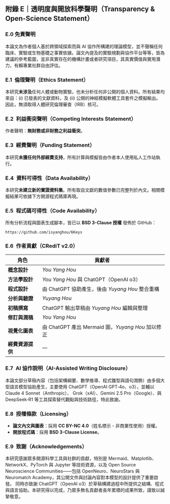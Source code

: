 
## 附錄 E｜透明度與開放科學聲明（Transparency & Open-Science Statement）

### E.0 免責聲明
本論文為作者個人基於跨領域探索而與 AI 協作所構建的理論模型，並不聲稱任何臨床、實驗或生物基礎之事實依據。論文內提及的實驗規劃與協作平台等等，皆為建議的參考藍圖，並非真實存在的機構計畫或者研究項目，其真實價值與實用潛力，有賴專業社群自由評估。
### E.1 倫理聲明（Ethics Statement）
本研究**未涉及**任何人體或動物實驗，也未分析任何非公開的個人資料。所有結果均來自：(i) 已發表的文獻資料，及 (ii) 公開的神經模擬軟體工具套件之模擬輸出。因此，無須取得人體研究倫理審查（IRB）核可。
### E.2 利益衝突聲明（Competing Interests Statement）
作者聲明：**無財務或非財務之利益衝突**。
### E.3 經費聲明（Funding Statement）
本研究**未獲任何外部經費支持**，所有計算與模擬皆由作者本人使用私人工作站執行。
### E.4 資料可得性（Data Availability）
本研究**未建立新的實證資料集**。所有取自文獻的數值參數已完整列於內文。相關模擬結果可依據下方開源程式碼庫再現。
### E.5 程式碼可得性（Code Availability）
所有分析流程與圖表生成腳本，皆已以 **BSD 3-Clause 授權** 發佈於 GitHub：
```text
https://github.com/isyanghou/6Keys
```
### E.6 作者貢獻（CRediT v2.0）

| 角色         | 貢獻者                                      |
| ---------- | ---------------------------------------- |
| **概念設計**   | *You Yang Hou*                           |
| **方法學設計**  | *You Yang Hou* 與 ChatGPT（OpenAI o3）      |
| **程式設計**   | 由 ChatGPT 協助產生，後由 *Yuyang Hou* 整合重構      |
| **分析與驗證**  | *Yuyang Hou*                             |
| **初稿撰寫**   | ChatGPT 輸出草稿由 *Yuyang Hou* 編輯與整理         |
| **修訂與潤稿**  | *You Yang Hou*                           |
| **視覺化圖表**  | 由 ChatGPT 產出 Mermaid 圖，*Yuyang Hou* 加以修正 |
| **經費資源提供** | —                                        |
### E.7 AI 協作說明（AI-Assisted Writing Disclosure）

本論文部分草稿內容（包括架構綱要、數學推導、程式雛型與語句潤飾）由多個大型語言模型協助產生，主要使用 ChatGPT（OpenAI GPT‑4o、o3），並輔以Claude 4 Sonnet（Anthropic）、 Grok（xAI）、Gemini 2.5 Pro（Google）、與 DeepSeek‑R1 等工具探索替代觀點與技術路徑，特此致謝。
### E.8 授權條款（Licensing）

- **論文內文與圖表**：採用 **CC BY-NC 4.0**（姓名標示 - 非商業性使用）授權。
- **開放程式碼**：採用 **BSD 3-Clause License**。
### E.9 致謝（Acknowledgements）

本研究感謝眾多開源科學工具與社群的貢獻，特別是 Mermaid、Matplotlib、NetworkX、PyTorch 與 Jupyter 等技術資源，以及 Open Source Neuroscience Communities——包括 OpenNeuro、NeuroStars 與 Neuromatch Academy，其公開文件與討論內容對本模型的設計提供了重要啟發。
同時亦致謝 ChatGPT（OpenAI o3）於草稿構建過程中所提供之結構、程式與語言協助。本研究得以完成，乃眾多無名貢獻者長年累積的成果所致，謹致以誠摯敬意。


